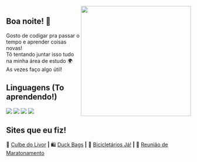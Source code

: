 <img align="right" width="300" src="https://i.giphy.com/media/zDuStFVpRJIZ2/giphy.webp" />

## Boa noite! 👋

Gosto de codigar pra passar o tempo e aprender coisas novas! </br>
Tô tentando juntar isso tudo na minha área de estudo 🌍 </br>
As vezes faço algo útil! </br>

<!--[![Top Langs](https://github-readme-stats.vercel.app/api/top-langs/?username=anuraghazra&layout=compact)](https://github.com/edinwow/github-readme-stats)-->

## Linguagens (To aprendendo!)
<img src="https://img.shields.io/badge/JavaScript-F7DF1E?style=for-the-badge&logo=javascript&logoColor=black"> <img src="https://img.shields.io/badge/HTML5-E34F26?style=for-the-badge&logo=html5&logoColor=white"> <img src="https://img.shields.io/badge/CSS-239120?&style=for-the-badge&logo=css3&logoColor=white"> <img src="https://img.shields.io/badge/Java-ED8B00?style=for-the-badge&logo=java&logoColor=white">

## Sites que eu fiz!

📖 [Culbe do Livor][culbe] **|** 
🛍️ [Duck Bags][duck] **|** 
🚴 [Bicicletários Já!][bike] **|** 
🎥 [Reunião de Maratonamento][maratonamento]

[culbe]: https://culbedolivor.vercel.app
[bike]: https://bicicletariosja.xyz
[duck]: https://duckbags.xyz
[maratonamento]: https://reuniaodemaratonamento.vercel.app
